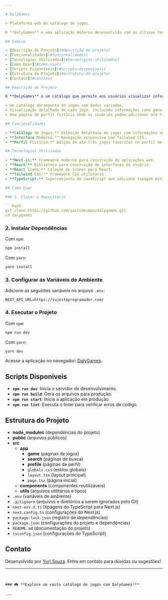 ```yaml
---

# DalyGames

> Plataforma web de catálogo de jogos.

O **DalyGames** é uma aplicação moderna desenvolvida com as últimas tecnologias do **Next.js**, focada em fornecer uma experiência intuitiva para explorar um catálogo de jogos. O projeto inclui recursos avançados para visualizar informações detalhadas sobre jogos.

## Índice

- [Descrição do Projeto](#descrição-do-projeto)
- [Funcionalidades](#funcionalidades)
- [Tecnologias Utilizadas](#tecnologias-utilizadas)
- [Como Usar](#como-usar)
- [Scripts Disponíveis](#scripts-disponíveis)
- [Estrutura do Projeto](#estrutura-do-projeto)
- [Contato](#contato)

## Descrição do Projeto

O **DalyGames** é um catálogo que permite aos usuários visualizar informações detalhadas sobre diversos jogos usando uma API fake. Ele oferece:

- Um catálogo abrangente de jogos com dados variados.
- Visualização detalhada de cada jogo, incluindo informações como gênero, plataforma, data de lançamento e sugestões de outros jogos relacionados.
- Uma página de perfil fictícia onde os usuários podem adicionar até três jogos aos seus favoritos.

## Funcionalidades

- **Catálogo de Jogos:** Exibição detalhada de jogos com informações únicas.
- **Interface Moderna:** Navegação responsiva com Tailwind CSS.
- **Perfil Fictício:** Adição de até três jogos favoritos no perfil do usuário.

## Tecnologias Utilizadas

- **Next.js:** Framework moderno para construção de aplicações web.
- **React:** Biblioteca para construção de interfaces de usuário.
- **React Icons:** Coleção de ícones para React.
- **Tailwind CSS:** Framework CSS utilitário.
- **TypeScript:** Superconjunto de JavaScript que adiciona tipagem estática.

## Como Usar

### 1. Clonar o Repositório

```bash
git clone https://github.com/yurisdevops/dalygames.git
cd dalygames
```

### 2. Instalar Dependências

Com `npm`:

```bash
npm install
```

Com `yarn`:

```bash
yarn install
```

### 3. Configurar as Variáveis de Ambiente

Adicione as seguintes variáveis no arquivo `.env`:

```env
NEXT_API_URL=https://sujeitoprogramador.com/
```

### 4. Executar o Projeto

Com `npm`:

```bash
npm run dev
```

Com `yarn`:

```bash
yarn dev
```

Acesse a aplicação no navegador: [DalyGames](https://dalygames-pearl.vercel.app/).

## Scripts Disponíveis

- **`npm run dev`**: Inicia o servidor de desenvolvimento.
- **`npm run build`**: Gera os arquivos para produção.
- **`npm run start`**: Inicia a aplicação em produção.
- **`npm run lint`**: Executa o linter para verificar erros de código.

## Estrutura do Projeto

- **node_modules** (dependências do projeto)
- **public** (arquivos públicos)
- **src**
  - **app**
    - **game** (páginas de jogos)
    - **search** (páginas de busca)
    - **profile** (páginas de perfil)
    - `globals.css` (estilos globais)
    - `layout.tsx` (layout principal)
    - `page.tsx` (página inicial)
  - **components** (componentes reutilizáveis)
  - **utils** (arquivos utilitários e tipos)
- `.env` (variáveis de ambiente)
- `.gitignore` (arquivos e diretórios a serem ignorados pelo Git)
- `next-env.d.ts` (tipagens do TypeScript para Next.js)
- `next.config.ts` (configurações do Next.js)
- `package-lock.json` (registro de dependências)
- `package.json` (configurações do projeto e dependências)
- `README.md` (documentação do projeto)
- `tsconfig.json` (configurações do TypeScript)

## Contato

Desenvolvido por [Yuri Souza](https://github.com/yurisdevops). Entre em contato para dúvidas ou sugestões!

---
```


### 🎮 **Explore um vasto catálogo de jogos com DalyGames!**

---

